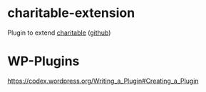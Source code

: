 # charitable-extension

Plugin to extend [charitable](https://www.wpcharitable.com/) ([github](https://github.com/Charitable/Charitable))

# WP-Plugins

https://codex.wordpress.org/Writing_a_Plugin#Creating_a_Plugin
